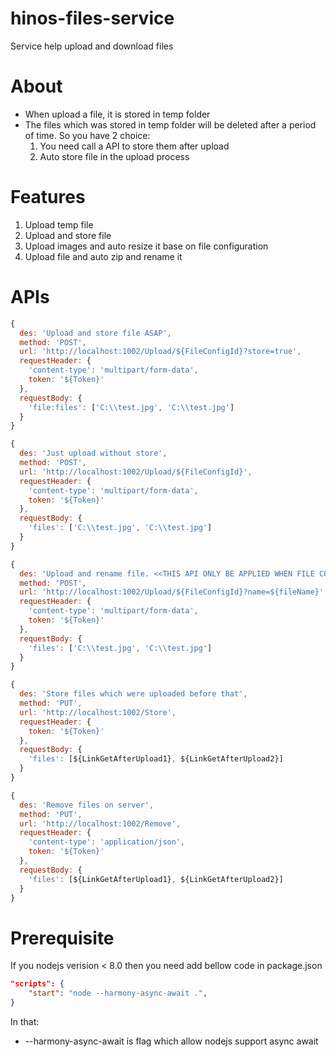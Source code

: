 # hinos-files-service
Service help upload and download files

# About
* When upload a file, it is stored in temp folder
* The files which was stored in temp folder will be deleted after a period of time. So you have 2 choice:
    1.  You need call a API to store them after upload
    2.  Auto store file in the upload process

# Features
1. Upload temp file
2. Upload and store file
3. Upload images and auto resize it base on file configuration
4. Upload file and auto zip and rename it

# APIs

```js
{
  des: 'Upload and store file ASAP',
  method: 'POST',
  url: 'http://localhost:1002/Upload/${FileConfigId}?store=true',
  requestHeader: {
    'content-type': 'multipart/form-data',
    token: '${Token}'
  },
  requestBody: {
    'file:files': ['C:\\test.jpg', 'C:\\test.jpg']
  }
}
```
```js
{
  des: 'Just upload without store',
  method: 'POST',
  url: 'http://localhost:1002/Upload/${FileConfigId}',
  requestHeader: {
    'content-type': 'multipart/form-data',
    token: '${Token}'
  },
  requestBody: {
    'files': ['C:\\test.jpg', 'C:\\test.jpg']
  }
}
```
```js
{
  des: 'Upload and rename file. <<THIS API ONLY BE APPLIED WHEN FILE CONFIG ALLOW AUTO ZIP>>',
  method: 'POST',
  url: 'http://localhost:1002/Upload/${FileConfigId}?name=${fileName}',
  requestHeader: {
    'content-type': 'multipart/form-data',
    token: '${Token}'
  },
  requestBody: {
    'files': ['C:\\test.jpg', 'C:\\test.jpg']
  }
}
```
```js
{
  des: 'Store files which were uploaded before that',
  method: 'PUT',
  url: 'http://localhost:1002/Store',
  requestHeader: {
    token: '${Token}'
  },
  requestBody: {   
    'files': [${LinkGetAfterUpload1}, ${LinkGetAfterUpload2}]
  }
}
```
```js
{
  des: 'Remove files on server',
  method: 'PUT',
  url: 'http://localhost:1002/Remove',
  requestHeader: {
    'content-type': 'application/json',
    token: '${Token}'
  },
  requestBody: {
    'files': [${LinkGetAfterUpload1}, ${LinkGetAfterUpload2}]
  }
}
```

# Prerequisite
If you nodejs verision < 8.0 then you need add bellow code in package.json
```json
"scripts": {
    "start": "node --harmony-async-await .",
}
```
In that: 
* --harmony-async-await is flag which allow nodejs support async await
